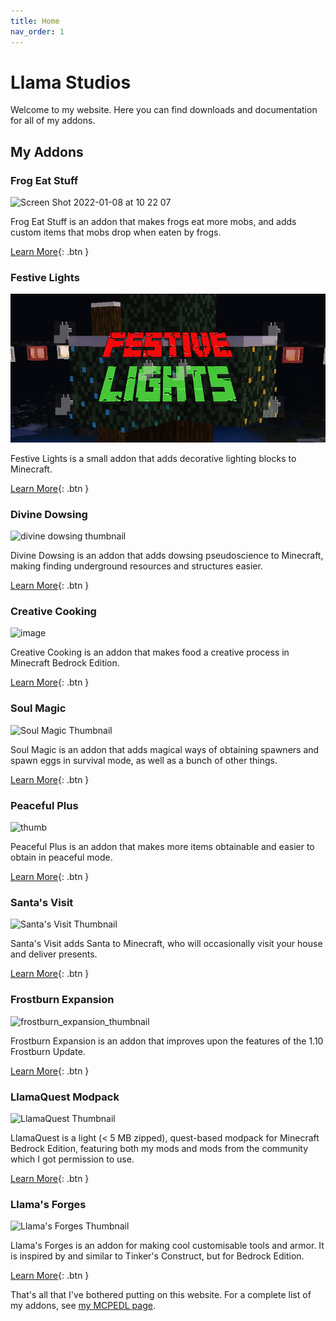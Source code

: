 ```yaml
---
title: Home
nav_order: 1
---
```


# Llama Studios
Welcome to my website. Here you can find downloads and documentation for all of my addons.

## My Addons
### Frog Eat Stuff
![Screen Shot 2022-01-08 at 10 22 07](https://user-images.githubusercontent.com/31634240/148650823-e057b82e-afc6-411a-82f3-95f409aa2d3b.png)

Frog Eat Stuff is an addon that makes frogs eat more mobs, and adds custom items that mobs drop when eaten by frogs.

[Learn More](/frog-eat-stuff.html){: .btn }

### Festive Lights
![Festive lights thumbnail](/images/festive-lights/thumb_branded.png)

Festive Lights is a small addon that adds decorative lighting blocks to Minecraft.

[Learn More](/festive-lights.html){: .btn }

### Divine Dowsing
![divine dowsing thumbnail](https://user-images.githubusercontent.com/31634240/132233236-051552de-7118-470e-9a27-3fceae87dbf3.png)

Divine Dowsing is an addon that adds dowsing pseudoscience to Minecraft, making finding underground resources and structures easier.

[Learn More](/divine-dowsing.html){: .btn }

### Creative Cooking
![image](https://user-images.githubusercontent.com/31634240/125353109-21352b00-e330-11eb-809f-398f975cee83.png)

Creative Cooking is an addon that makes food a creative process in Minecraft Bedrock Edition.

[Learn More](/creative-cooking.html){: .btn }

### Soul Magic
![Soul Magic Thumbnail](https://user-images.githubusercontent.com/31634240/132073704-e04f2677-8cb2-43b8-b716-2006fb7632ab.png)

Soul Magic is an addon that adds magical ways of obtaining spawners and spawn eggs in survival mode, as well as a bunch of other things.

[Learn More](/soul-magic.html){: .btn }

### Peaceful Plus
![thumb](https://user-images.githubusercontent.com/31634240/147771144-f9dfed83-cea2-4dc8-8b77-89a4a50b8d9b.png)

Peaceful Plus is an addon that makes more items obtainable and easier to obtain in peaceful mode.

[Learn More](/peaceful-plus.html){: .btn }

### Santa's Visit
![Santa's Visit Thumbnail](https://user-images.githubusercontent.com/31634240/146848160-b0189ab9-2dd4-4309-9ee6-b9ebac5207f0.png)

Santa's Visit adds Santa to Minecraft, who will occasionally visit your house and deliver presents.

[Learn More](/santas-visit.html){: .btn }

### Frostburn Expansion
![frostburn_expansion_thumbnail](https://user-images.githubusercontent.com/31634240/127752077-ae805dac-546b-40ca-a269-dbc7b65d885d.png)

Frostburn Expansion is an addon that improves upon the features of the 1.10 Frostburn Update.

[Learn More](/frostburn-expansion.html){: .btn }

### LlamaQuest Modpack
![LlamaQuest Thumbnail](https://user-images.githubusercontent.com/31634240/115959601-f37fd900-a4da-11eb-9213-4ee456546a5e.jpg)

LlamaQuest is a light (< 5 MB zipped), quest-based modpack for Minecraft Bedrock Edition, featuring both my mods and mods from the community which I got permission to use.

[Learn More](/llamaquest.html){: .btn }

### Llama's Forges
![Llama's Forges Thumbnail](https://mcpedl.com/wp-content/uploads/2021/03/llamas-forges_1-520x245.png)

Llama's Forges is an addon for making cool customisable tools and armor. It is inspired by and similar to Tinker's Construct, but for Bedrock Edition.

[Learn More](/llamas-forges.html){: .btn }

That's all that I've bothered putting on this website. For a complete list of my addons, see [my MCPEDL page](https://mcpedl.com/user/kyleplo/).